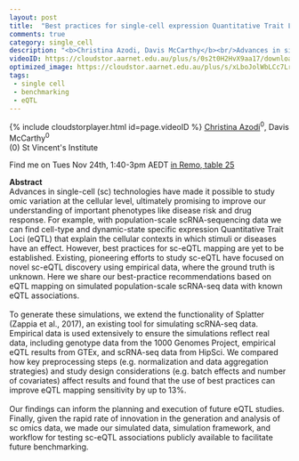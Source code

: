 ```yaml
---
layout: post
title:  "Best practices for single-cell expression Quantitative Trait Locus (sc-eQTL) mapping studies from simulated data "
comments: true
category: single_cell
description: "<b>Christina Azodi, Davis McCarthy</b><br/>Advances in single-cell (sc) technologies have mad..."
videoID: https://cloudstor.aarnet.edu.au/plus/s/0s2t0H2HvX9aa17/download
optimized_image: https://cloudstor.aarnet.edu.au/plus/s/xLboJolWbLCc7Lr/download
tags:
 - single cell
 - benchmarking
 - eQTL
---
```

{% include cloudstorplayer.html id=page.videoID %}
[<u>Christina Azodi</u>](https://azodichr.github.io/)<sup>0</sup>, Davis McCarthy<sup>0</sup><br/>
\(0\) St Vincent's Institute

Find me on Tues Nov 24th, 1:40-3pm AEDT [in Remo, table 25](https://live.remo.co/e/abacbs2020-day-1/register)

<b>Abstract</b><br/>
Advances in single-cell \(sc\) technologies have made it possible to study omic variation at the cellular level, ultimately promising to improve our understanding of important phenotypes like disease risk and drug response. For example, with population-scale scRNA-sequencing data we can find cell-type and dynamic-state specific expression Quantitative Trait Loci \(eQTL\) that explain the cellular contexts in which stimuli or diseases have an effect. However, best practices for sc-eQTL mapping are yet to be established. Existing, pioneering efforts to study sc-eQTL have focused on novel sc-eQTL discovery using empirical data, where the ground truth is unknown. Here we share our best-practice recommendations based on eQTL mapping on simulated population-scale scRNA-seq data with known eQTL associations.<br/><br/>To generate these simulations, we extend the functionality of Splatter \(Zappia et al., 2017\), an existing tool for simulating scRNA-seq data. Empirical data is used extensively to ensure the simulations reflect real data, including genotype data from the 1000 Genomes Project, empirical eQTL results from GTEx, and scRNA-seq data from HipSci. We compared how key preprocessing steps \(e.g. normalization and data aggregation strategies\) and study design considerations \(e.g. batch effects and number of covariates\) affect results and found that the use of best practices can improve eQTL mapping sensitivity by up to 13%. <br/><br/>Our findings can inform the planning and execution of future eQTL studies. Finally, given the rapid rate of innovation in the generation and analysis of sc omics data, we made our simulated data, simulation framework, and workflow for testing sc-eQTL associations publicly available to facilitate future benchmarking.<br/>
